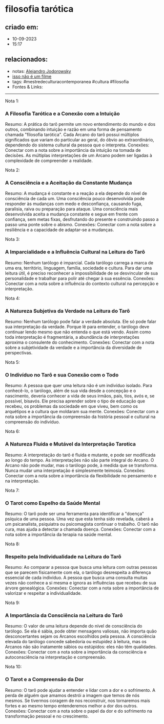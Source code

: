 # filosofia tarótica

## criado em: 
- 10-09-2023
- 15:17
## relacionados:
- notas: [Alejandro Jodorowsky](Alejandro%20Jodorowsky.md)
- [isso não é um filme](../4%20-%20REF%20BIBLIOGRÁFICA/isso%20não%20é%20um%20filme.md)
- tags: #mestredeculturacontemporanea #cultura #filosofia 
- Fontes & Links: 
---

Nota 1:
### A Filosofia Tarótica e a Conexão com a Intuição
Resumo: A prática do tarô permite um novo entendimento do mundo e dos outros, combinando intuição e razão em uma forma de pensamento chamada "filosofia tarótica". Cada Arcano do tarô possui múltiplos significados que variam do particular ao geral, do óbvio ao extraordinário, dependendo do sistema cultural da pessoa que o interpreta.
Conexões: Conectar com a nota sobre a importância da intuição na tomada de decisões. As múltiplas interpretações de um Arcano podem ser ligadas à complexidade de compreender a realidade.

Nota 2:
### A Consciência e a Aceitação da Constante Mudança
Resumo: A mudança é constante e a reação a ela depende do nível de consciência de cada um. Uma consciência pouco desenvolvida pode responder às mudanças com medo e desconfiança, causando fuga, paralisia, raiva ou preparação para ataque. Uma consciência mais desenvolvida aceita a mudança constante e segue em frente com confiança, sem metas fixas, desfrutando do presente e construindo passo a passo uma ponte sobre o abismo.
Conexões: Conectar com a nota sobre a resiliência e a capacidade de adaptar-se a mudanças.

Nota 3:
### A Imparcialidade e a Influência Cultural na Leitura do Tarô
Resumo: Nenhum tarólogo é imparcial. Cada tarólogo carrega a marca de uma era, território, linguagem, família, sociedade e cultura. Para dar uma leitura útil, é preciso reconhecer a impossibilidade de se desvincular de sua personalidade e trabalhar para polir até chegar à sua essência.
Conexões: Conectar com a nota sobre a influência do contexto cultural na percepção e interpretação.

Nota 4:
### A Natureza Subjetiva da Verdade na Leitura do Tarô
Resumo: Nenhum tarólogo pode falar a verdade absoluta. Ele só pode falar sua interpretação da verdade. Porque lê para entender, o tarólogo deve continuar lendo mesmo que não entenda o que está vendo. Assim como toda interpretação é fragmentária, a abundância de interpretações aproxima o consulente do conhecimento.
Conexões: Conectar com a nota sobre a subjetividade da verdade e a importância da diversidade de perspectivas.

Nota 5:
### O Indivíduo no Tarô e sua Conexão com o Todo
Resumo: A pessoa que quer uma leitura não é um indivíduo isolado. Para conhecê-lo, o tarólogo, além de sua vida desde a concepção e o nascimento, deveria conhecer a vida de seus irmãos, pais, tios, avós e, se possível, bisavós. Ele precisa aprender sobre o tipo de educação que recebeu, os problemas da sociedade em que viveu, bem como os arquétipos e a cultura que moldaram sua mente.
Conexões: Conectar com a nota sobre a importância da compreensão da história pessoal e cultural na compreensão do indivíduo.

Nota 6:
### A Natureza Fluida e Mutável da Interpretação Tarotica
Resumo: A interpretação do tarô é fluida e mutante, e pode ser modificada ao longo do tempo. As interpretações não são parte integral do Arcano. O Arcano não pode mudar, mas o tarólogo pode, à medida que se transforma. Nunca mudar uma interpretação é simplesmente teimosia.
Conexões: Conectar com a nota sobre a importância da flexibilidade no pensamento e na interpretação.

Nota 7:
### O Tarot como Espelho da Saúde Mental
Resumo: O tarô pode ser uma ferramenta para identificar a "doença" psíquica de uma pessoa. Uma vez que esta tenha sido revelada, caberá a um psicanalista, psiquiatra ou psicomagista continuar o trabalho. O tarô não cura, mas ajuda a detectar a chamada doença.
Conexões: Conectar com a nota sobre a importância da terapia na saúde mental.

Nota 8:
### Respeito pela Individualidade na Leitura do Tarô
Resumo: Ao comparar a pessoa que busca uma leitura com outras pessoas que se parecem fisicamente com ela, o tarólogo desrespeita a diferença essencial de cada indivíduo. A pessoa que busca uma consulta muitas vezes não conhece a si mesma e ignora as influências que recebeu de sua árvore genealógica.
Conexões: Conectar com a nota sobre a importância de valorizar e respeitar a individualidade.

Nota 9:
### A Importância da Consciência na Leitura do Tarô
Resumo: O valor de uma leitura depende do nível de consciência do tarólogo. Se ela é sábia, pode obter mensagens valiosas, não importa quão desconcertantes sejam os Arcanos escolhidos pela pessoa. A consciência elevada do tarólogo concede sabedoria ou estupidez à leitura, mas os Arcanos não são inatamente sábios ou estúpidos: eles não têm qualidades.
Conexões: Conectar com a nota sobre a importância da consciência e autoconsciência na interpretação e compreensão.

Nota 10:
### O Tarot e a Compreensão da Dor
Resumo: O tarô pode ajudar a entender e lidar com a dor e o sofrimento. A perda de alguém que amamos destrói a imagem que temos de nós mesmos. Se tivermos coragem de nos reconstruir, nos tornaremos mais fortes e ao mesmo tempo entenderemos melhor a dor dos outros.
Conexões: Conectar com a nota sobre o papel da dor e do sofrimento na transformação pessoal e no crescimento.
